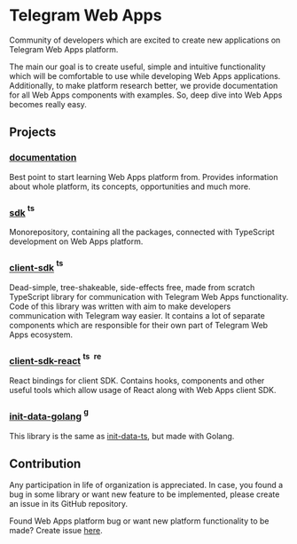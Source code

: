 # Telegram Web Apps

Community of developers which are excited to create new applications on Telegram
Web Apps platform.

The main our goal is to create useful, simple and intuitive functionality which
will be comfortable to use while developing Web Apps applications. Additionally,
to make platform research better, we provide documentation for all Web Apps
components with examples. So, deep dive into Web Apps becomes really easy.

## Projects

### [documentation](https://github.com/Telegram-Web-Apps/documentation)

Best point to start learning Web Apps platform from. Provides information about
whole platform, its concepts, opportunities and much more.

### [sdk](https://github.com/Telegram-Web-Apps/sdk) <sup><img src="https://github.com/Telegram-Web-Apps/.github/blob/master/static/ts.svg" alt="ts" width="16"/></sup>

Monorepository, containing all the packages, connected with TypeScript
development on Web Apps platform.

### [client-sdk](https://github.com/Telegram-Web-Apps/client-sdk) <sup><img src="https://github.com/Telegram-Web-Apps/.github/blob/master/static/ts.svg" alt="ts" width="16"/></sup>

Dead-simple, tree-shakeable, side-effects free, made from scratch TypeScript
library for communication with Telegram Web Apps functionality. Code of this
library was written with aim to make developers communication with Telegram way
easier. It contains a lot of separate components which are responsible for their
own part of Telegram Web Apps ecosystem.

### [client-sdk-react](https://github.com/Telegram-Web-Apps/client-sdk-react) <sup><img src="https://github.com/Telegram-Web-Apps/.github/blob/master/static/ts.svg" alt="ts" width="16"/></sup> <sup><img src="https://github.com/Telegram-Web-Apps/.github/blob/master/static/react.svg" alt="react" width="16"/></sup>

React bindings for client SDK. Contains hooks, components and other useful tools
which allow usage of React along with Web Apps client SDK.

### [init-data-golang](https://github.com/Telegram-Web-Apps/init-data-golang) <sup><img src="https://github.com/Telegram-Web-Apps/.github/blob/master/static/go.svg" alt="go" width="16"/></sup>

This library is the same
as [init-data-ts](https://github.com/Telegram-Web-Apps/init-data-ts), but made
with Golang.

## Contribution

Any participation in life of organization is appreciated. In case, you found a
bug in some library or want new feature to be implemented, please create an
issue in its GitHub repository.

Found Web Apps platform bug or want new platform functionality to be made?
Create
issue [here](https://github.com/Telegram-Web-Apps/client-sdk/issues/new/choose). 
